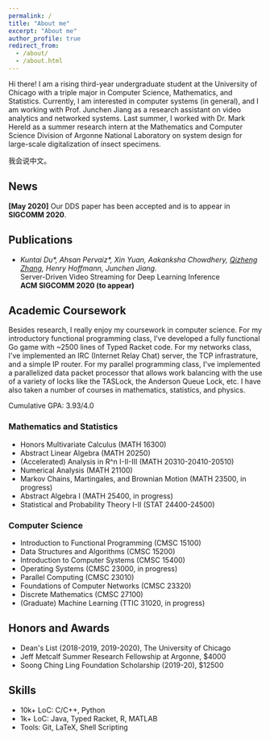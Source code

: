 ```yaml
---
permalink: /
title: "About me"
excerpt: "About me"
author_profile: true
redirect_from: 
  - /about/
  - /about.html
---
```


Hi there! I am a rising third-year undergraduate student at the University of Chicago with a triple major in Computer Science, Mathematics, and Statistics. Currently, I am interested in computer systems (in general), and I am working with Prof. Junchen Jiang as a research assistant on video analytics and networked systems. Last summer, I worked with Dr. Mark Hereld as a summer research intern at the Mathematics and Computer Science Division of Argonne National Laboratory on system design for large-scale digitalization of insect specimens.<br />

我会说中文。

## News
**[May 2020]** Our DDS paper has been accepted and is to appear in **SIGCOMM 2020**.

<!---
**[Jun 2019]** This summer I'll be a student researcher at Argonne National Laboratory, working with Dr. Mark Hereld at the Mathematics and Computer Science (MCS) Division. I will be contributing to the project LightningBug: Mass Digitization of Pinned Insect Specimens.
-->

## Publications
- _Kuntai Du\*, Ahsan Pervaiz\*, Xin Yuan, Aakanksha Chowdhery, <ins>Qizheng Zhang</ins>, Henry Hoffmann, Junchen Jiang._<br />
  Server-Driven Video Streaming for Deep Learning Inference<br />
  **ACM SIGCOMM 2020 (to appear)**

<!---
## Research Projects
### Integrated Video Analytics Platform (At UChicago)
### DNN-Driven Streaming (At UChicago)
### LightningBug (at Argonne National Lab)
LightningBug is a system that enables mass digitization of pinned insect specimens. We work with museums across the US like the Field Museum and Yale Peabody  Museum of Natural History.
-->

<!---
## Selected Personal Projects
I enjoy learning computer science by implementing the things myself. Here are some of my personal projects:
-->

## Academic Coursework
Besides research, I really enjoy my coursework in computer science. For my introductory functional programming class, I've developed a fully functional Go game with ~2500 lines of Typed Racket code. For my networks class, I've implemented an IRC (Internet Relay Chat) server, the TCP infrastrature, and a simple IP router. For my parallel programming class, I've implemented a parallelized data packet processor that allows work balancing with the use of a variety of locks like the TASLock, the Anderson Queue Lock, etc. I have also taken a number of courses in mathematics, statistics, and physics.<br />

Cumulative GPA: 3.93/4.0

### Mathematics and Statistics
* Honors Multivariate Calculus (MATH 16300)<br />
* Abstract Linear Algebra (MATH 20250)<br />
* (Accelerated) Analysis in R^n I-II-III (MATH 20310-20410-20510)<br />
* Numerical Analysis (MATH 21100)<br />
* Markov Chains, Martingales, and Brownian Motion (MATH 23500, in progress)<br />
* Abstract Algebra I (MATH 25400, in progress)<br />
* Statistical and Probability Theory I-II (STAT 24400-24500)

### Computer Science
* Introduction to Functional Programming (CMSC 15100)<br />
* Data Structures and Algorithms (CMSC 15200)<br />
* Introduction to Computer Systems (CMSC 15400)<br />
* Operating Systems (CMSC 23000, in progress)<br />
* Parallel Computing (CMSC 23010)<br />
* Foundations of Computer Networks (CMSC 23320)<br />
* Discrete Mathematics (CMSC 27100)<br />
* (Graduate) Machine Learning (TTIC 31020, in progress)

<!---
### Others
* Electricity & Magnetism (PHYS 13200)<br />
* Arts of Japan (ARTH 16800)<br />
* Modern Japanese Art and Architecture (ARTH 16910)<br />
* Philosophical Perspectives I-II (HUMA 11500-11600)<br />
* Self, Culture, and Society I-II-III (SOSC 12400-12500-12600)<br />
* Intro to the Civilizations of East Asia I (EALC 10800)
-->

## Honors and Awards
* Dean's List (2018-2019, 2019-2020), The University of Chicago
* Jeff Metcalf Summer Research Fellowship at Argonne, $4000
* Soong Ching Ling Foundation Scholarship (2019-20), $12500

## Skills
* 10k+ LoC: C/C++, Python
* 1k+ LoC: Java, Typed Racket, R, MATLAB
* Tools: Git, LaTeX, Shell Scripting
